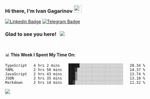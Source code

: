 ### Hi there, I'm Ivan Gagarinov <img src="https://media.giphy.com/media/hvRJCLFzcasrR4ia7z/giphy.gif" width="25px">

[![Linkedin Badge](https://img.shields.io/badge/-LinkedIn-0e76a8?style=flat-square&logo=Linkedin&logoColor=white)](https://linkedin.com/in/ivan-gagarinov-142ba3141/)
[![Telegram Badge](https://img.shields.io/badge/-Telegram-0088cc?style=flat-square&logo=Telegram&logoColor=white)](https://t.me/igagarinov)

### Glad to see you here! &nbsp; ![](https://visitor-badge.glitch.me/badge?page_id=dzencot.dzencot)

</br>

📊 **This Week I Spent My Time On:**
<!--START_SECTION:waka-->
```text
TypeScript   4 hrs 2 mins    █████░░░░░░░░░░░░░░░░░░░░   20.34 % 
YAML         2 hrs 50 mins   ███▓░░░░░░░░░░░░░░░░░░░░░   14.37 % 
JavaScript   2 hrs 43 mins   ███▒░░░░░░░░░░░░░░░░░░░░░   13.74 % 
JSON         2 hrs 35 mins   ███▒░░░░░░░░░░░░░░░░░░░░░   13.10 % 
Markdown     2 hrs 14 mins   ██▓░░░░░░░░░░░░░░░░░░░░░░   11.32 % 
```
<!--END_SECTION:waka-->

[![](https://github-readme-stats.vercel.app/api?username=dzencot&theme=gruvbox)](https://github.com/dzencot)
